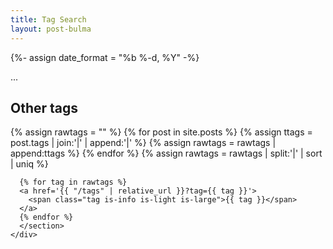 ```yaml
---
title: Tag Search
layout: post-bulma
---
```

{%- assign date_format = "%b %-d, %Y" -%}

<div class='container'>
  <div class="columns">
    <div class="column is-half is-offset-one-quarter">
      <div class='section'>
        <div id='target'>...</div>
      </div>
      <section class='section'>
      <h2>Other tags</h2>
      {% assign rawtags = "" %}
      {% for post in site.posts %}
        {% assign ttags = post.tags | join:'|' | append:'|' %}
        {% assign rawtags = rawtags | append:ttags %}
      {% endfor %}
      {% assign rawtags = rawtags | split:'|' | sort | uniq %}

      {% for tag in rawtags %}
      <a href='{{ "/tags" | relative_url }}?tag={{ tag }}'> 
        <span class="tag is-info is-light is-large">{{ tag }}</span>
      </a>
      {% endfor %}
      </section>
    </div>
  </div>
</div>

<script id="template" type="x-tmpl-mustache">
{% raw %}
   <h1 class='title'>posts matching tag <span class="tag is-large">"{{ tag }}"</span></h1>
   <article class='section'>
      {{#posts}}
        <h1 class='title'>
            <a href="{{ url }}">
            {{ title }}
            </a>
        </h1>
         <h2 class="subtitle">
           {{ date_formatted }}
         </h2>
        <p> 
            <a href="{{ url }}">
              <img src='{{ image }}' /> 
            </a>
        </p>
      </div>
      <div class='content'>
        {{ content }}
      </div>
      {{/posts}}
    </article>
{% endraw %}
</script>
<script src='https://cdn.jsdelivr.net/npm/mustache@4.0.1/mustache.min.js'></script>
<script>
var template = document.getElementById('template').innerHTML;
(function() {
var data = {
 
 posts: [],
};

{% for post in site.posts %}
data.posts.push({
  "title": "{{ post.title }}",
  "date_formatted": "{{ post.date | date: date_format }}",
  "url": "{{ post.url | relative_url }}",
  "image": "{{ post.image }}",
  "tags": {{ post.tags | jsonify }},
});
{% endfor %}

var url = new URL(location.href);
var params = new URLSearchParams(url.search);
var tag = params.get('tag');

data.tag = tag;

data.posts = data.posts.filter(function(post) {
  return post.tags.some(function(t) { return t === tag });
});

var rendered = Mustache.render(template, data);
document.getElementById('target').innerHTML = rendered;
})();
</script>
